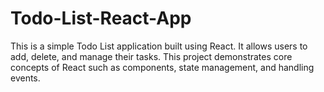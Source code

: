 # Todo-List-React-App
This is a simple Todo List application built using React. It allows users to add, delete, and manage their tasks. This project demonstrates core concepts of React such as components, state management, and handling events.
